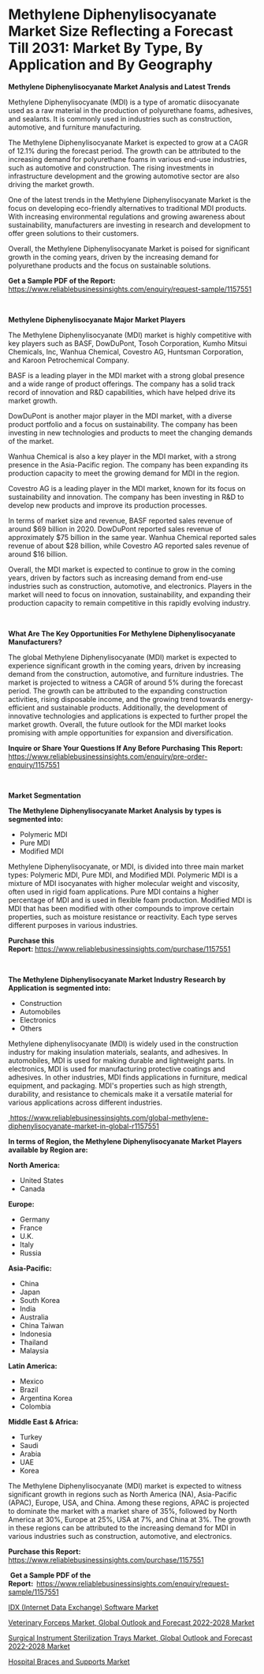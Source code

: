 <p><h1>Methylene Diphenylisocyanate Market Size Reflecting a Forecast Till 2031: Market By Type, By Application and By Geography</h1></p><p><strong>Methylene Diphenylisocyanate Market Analysis and Latest Trends</strong></p>
<p><p>Methylene Diphenylisocyanate (MDI) is a type of aromatic diisocyanate used as a raw material in the production of polyurethane foams, adhesives, and sealants. It is commonly used in industries such as construction, automotive, and furniture manufacturing.</p><p>The Methylene Diphenylisocyanate Market is expected to grow at a CAGR of 12.1% during the forecast period. The growth can be attributed to the increasing demand for polyurethane foams in various end-use industries, such as automotive and construction. The rising investments in infrastructure development and the growing automotive sector are also driving the market growth.</p><p>One of the latest trends in the Methylene Diphenylisocyanate Market is the focus on developing eco-friendly alternatives to traditional MDI products. With increasing environmental regulations and growing awareness about sustainability, manufacturers are investing in research and development to offer green solutions to their customers.</p><p>Overall, the Methylene Diphenylisocyanate Market is poised for significant growth in the coming years, driven by the increasing demand for polyurethane products and the focus on sustainable solutions.</p></p>
<p><strong>Get a Sample PDF of the Report:&nbsp;</strong> <a href="https://www.reliablebusinessinsights.com/enquiry/request-sample/1157551">https://www.reliablebusinessinsights.com/enquiry/request-sample/1157551</a></p>
<p>&nbsp;</p>
<p><strong>Methylene Diphenylisocyanate Major Market Players</strong></p>
<p><p>The Methylene Diphenylisocyanate (MDI) market is highly competitive with key players such as BASF, DowDuPont, Tosoh Corporation, Kumho Mitsui Chemicals, Inc, Wanhua Chemical, Covestro AG, Huntsman Corporation, and Karoon Petrochemical Company.</p><p>BASF is a leading player in the MDI market with a strong global presence and a wide range of product offerings. The company has a solid track record of innovation and R&D capabilities, which have helped drive its market growth.</p><p>DowDuPont is another major player in the MDI market, with a diverse product portfolio and a focus on sustainability. The company has been investing in new technologies and products to meet the changing demands of the market.</p><p>Wanhua Chemical is also a key player in the MDI market, with a strong presence in the Asia-Pacific region. The company has been expanding its production capacity to meet the growing demand for MDI in the region.</p><p>Covestro AG is a leading player in the MDI market, known for its focus on sustainability and innovation. The company has been investing in R&D to develop new products and improve its production processes.</p><p>In terms of market size and revenue, BASF reported sales revenue of around $69 billion in 2020. DowDuPont reported sales revenue of approximately $75 billion in the same year. Wanhua Chemical reported sales revenue of about $28 billion, while Covestro AG reported sales revenue of around $16 billion.</p><p>Overall, the MDI market is expected to continue to grow in the coming years, driven by factors such as increasing demand from end-use industries such as construction, automotive, and electronics. Players in the market will need to focus on innovation, sustainability, and expanding their production capacity to remain competitive in this rapidly evolving industry.</p></p>
<p>&nbsp;</p>
<p><strong>What Are The Key Opportunities For Methylene Diphenylisocyanate Manufacturers?</strong></p>
<p><p>The global Methylene Diphenylisocyanate (MDI) market is expected to experience significant growth in the coming years, driven by increasing demand from the construction, automotive, and furniture industries. The market is projected to witness a CAGR of around 5% during the forecast period. The growth can be attributed to the expanding construction activities, rising disposable income, and the growing trend towards energy-efficient and sustainable products. Additionally, the development of innovative technologies and applications is expected to further propel the market growth. Overall, the future outlook for the MDI market looks promising with ample opportunities for expansion and diversification.</p></p>
<p><strong>Inquire or Share Your Questions If Any Before Purchasing This Report:</strong> <a href="https://www.reliablebusinessinsights.com/enquiry/pre-order-enquiry/1157551">https://www.reliablebusinessinsights.com/enquiry/pre-order-enquiry/1157551</a></p>
<p>&nbsp;</p>
<p><strong>Market Segmentation</strong></p>
<p><strong>The Methylene Diphenylisocyanate Market Analysis by types is segmented into:</strong></p>
<p><ul><li>Polymeric MDI</li><li>Pure MDI</li><li>Modified MDI</li></ul></p>
<p><p>Methylene Diphenylisocyanate, or MDI, is divided into three main market types: Polymeric MDI, Pure MDI, and Modified MDI. Polymeric MDI is a mixture of MDI isocyanates with higher molecular weight and viscosity, often used in rigid foam applications. Pure MDI contains a higher percentage of MDI and is used in flexible foam production. Modified MDI is MDI that has been modified with other compounds to improve certain properties, such as moisture resistance or reactivity. Each type serves different purposes in various industries.</p></p>
<p><strong>Purchase this Report:&nbsp;</strong><a href="https://www.reliablebusinessinsights.com/purchase/1157551">https://www.reliablebusinessinsights.com/purchase/1157551</a></p>
<p>&nbsp;</p>
<p><strong>The Methylene Diphenylisocyanate Market Industry Research by Application is segmented into:</strong></p>
<p><ul><li>Construction</li><li>Automobiles</li><li>Electronics</li><li>Others</li></ul></p>
<p><p>Methylene diphenylisocyanate (MDI) is widely used in the construction industry for making insulation materials, sealants, and adhesives. In automobiles, MDI is used for making durable and lightweight parts. In electronics, MDI is used for manufacturing protective coatings and adhesives. In other industries, MDI finds applications in furniture, medical equipment, and packaging. MDI's properties such as high strength, durability, and resistance to chemicals make it a versatile material for various applications across different industries.</p></p>
<p><a href="https://www.reliablebusinessinsights.com/global-methylene-diphenylisocyanate-market-in-global-r1157551">&nbsp;https://www.reliablebusinessinsights.com/global-methylene-diphenylisocyanate-market-in-global-r1157551</a></p>
<p><strong>In terms of Region, the Methylene Diphenylisocyanate Market Players available by Region are:</strong></p>
<p>
    <p> <strong> North America: </strong>
        <ul>
            <li>United States</li>
            <li>Canada</li>
        </ul>
        </p> 
    <p> <strong> Europe: </strong>
        <ul>
            <li>Germany</li>
            <li>France</li>
            <li>U.K.</li>
            <li>Italy</li>
            <li>Russia</li>
        </ul>
        </p> 
    <p> <strong> Asia-Pacific: </strong>
        <ul>
            <li>China</li>
            <li>Japan</li>
            <li>South Korea</li>
            <li>India</li>
            <li>Australia</li>
            <li>China Taiwan</li>
            <li>Indonesia</li>
            <li>Thailand</li>
            <li>Malaysia</li>
        </ul>
        </p> 
    <p> <strong> Latin America: </strong>
        <ul>
            <li>Mexico</li>
            <li>Brazil</li>
            <li>Argentina Korea</li>
            <li>Colombia</li>
        </ul>
        </p> 
    <p> <strong> Middle East & Africa: </strong>
        <ul>
            <li>Turkey</li>
            <li>Saudi</li>
            <li>Arabia</li>
            <li>UAE</li>
            <li>Korea</li>
        </ul>
    </p>
    </p>
<p><p>The Methylene Diphenylisocyanate (MDI) market is expected to witness significant growth in regions such as North America (NA), Asia-Pacific (APAC), Europe, USA, and China. Among these regions, APAC is projected to dominate the market with a market share of 35%, followed by North America at 30%, Europe at 25%, USA at 7%, and China at 3%. The growth in these regions can be attributed to the increasing demand for MDI in various industries such as construction, automotive, and electronics.</p></p>
<p><strong>Purchase this Report: </strong><a href="https://www.reliablebusinessinsights.com/purchase/1157551">https://www.reliablebusinessinsights.com/purchase/1157551</a></p>
<p>&nbsp;<strong>Get a Sample PDF of the Report:&nbsp;&nbsp;</strong><a href="https://www.reliablebusinessinsights.com/enquiry/request-sample/1157551">https://www.reliablebusinessinsights.com/enquiry/request-sample/1157551</a></p>
<p><strong></strong></p>
<p><p><a href="https://medium.com/@lucas.vaughan6769/idx-internet-data-exchange-software-market-growth-outlook-from-2024-to-2031-and-it-is-projecting-9805f9ec1228">IDX (Internet Data Exchange) Software Market</a></p><p><a href="https://github.com/cathyMaggio37/Market-Research-Report-List-1/blob/main/veterinary-forceps-market-global-outlook-and-forecast-2022-2028-market.md">Veterinary Forceps Market, Global Outlook and Forecast 2022-2028 Market</a></p><p><a href="https://github.com/tiannaStark1/Market-Research-Report-List-1/blob/main/surgical-instrument-sterilization-trays-market-global-outlook-and-forecast-2022-2028-market.md">Surgical Instrument Sterilization Trays Market, Global Outlook and Forecast 2022-2028 Market</a></p><p><a href="https://medium.com/@keith.brown8975/an-in-depth-analysis-of-the-global-hospital-braces-and-supports-market-scope-and-its-rapid-growing-28130502d502">Hospital Braces and Supports Market</a></p></p>